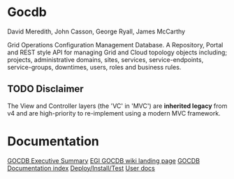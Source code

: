 Gocdb
=====
David Meredith, John Casson, George Ryall, James McCarthy

Grid Operations Configuration Management Database. A Repository, Portal and 
REST style API for managing Grid and Cloud topology objects including; projects, 
administrative domains, sites, services, service-endpoints, service-groups, 
downtimes, users, roles and business rules.

TODO Disclaimer
---------------
The View and Controller layers (the 'VC' in 'MVC') are **inherited legacy** from
v4 and are high-priority to re-implement using a modern MVC framework. 


Documentation 
=============
[GOCDB Executive Summary](https://wiki.egi.eu/w/images/d/d3/GOCDB5_Grid_Topology_Information_System.pdf)
[EGI GOCDB wiki landing page](https://wiki.egi.eu/wiki/GOCDB) 
[GOCDB Documentation index](https://wiki.egi.eu/wiki/GOCDB_Documentation_Index)
[Deploy/Install/Test](https://wiki.egi.eu/wiki/GOCDB/Regional_Module_Technical_Documentation) 
[User docs](https://wiki.egi.eu/wiki/GOCDB/Input_System_User_Documentation) 
